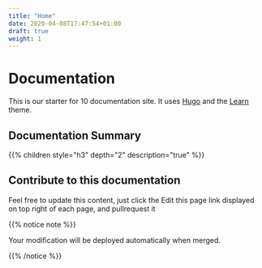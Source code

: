 ```yaml
---
title: "Home"
date: 2020-04-08T17:47:54+01:00
draft: true
weight: 1
---
```


# Documentation

This is our starter for 10 documentation site. It uses [Hugo](https://gohugo.io/) and the [Learn](https://github.com/matcornic/hugo-theme-learn) theme.

## Documentation Summary

{{% children style="h3" depth="2" description="true" %}}

## Contribute to this documentation

Feel free to update this content, just click the Edit this page link displayed on top right of each page, and pullrequest it

{{% notice note %}}

Your modification will be deployed automatically when merged.

{{% /notice %}}
